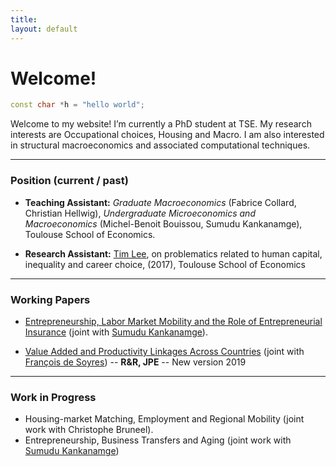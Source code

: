 ```yaml
---
title: 
layout: default
---
```


# Welcome!

```c++
const char *h = "hello world";
```
Welcome to my website! I’m currently a PhD student at TSE. My research 
interests are Occupational choices, Housing and Macro. I am also interested in
structural macroeconomics and associated computational techniques.

* * *

### Position (current / past)

*   **Teaching Assistant:** _Graduate Macroeconomics_ (Fabrice Collard, Christian Hellwig), _Undergraduate Microeconomics and Macroeconomics_ (Michel-Benoit Bouissou, Sumudu Kankanamge), Toulouse School of Economics.

*   **Research Assistant:** [Tim Lee](http://www.syleetim.net), on problematics related to human capital, inequality and career choice, (2017), Toulouse School of Economics

* * * 

### Working Papers

*   [Entrepreneurship, Labor Market Mobility and the Role of Entrepreneurial Insurance](http://agaillard.eu/projects/ELMM/) (joint with [Sumudu Kankanamge](http://kankanamge.free.fr/)).

*   [Value Added and Productivity Linkages Across Countries](https://drive.google.com/open?id=1SmIQt6PKIBBBny2W8U9WKOfWFfXurHI) (joint with [François de Soyres](https://sites.google.com/site/francoisdesoyres/research)) -- **R&R, JPE** -- New version 2019

* * *

### Work in Progress

*   Housing-market Matching, Employment and Regional Mobility (joint work with Christophe Bruneel).
*   Entrepreneurship, Business Transfers and Aging (joint work with [Sumudu Kankanamge](http://kankanamge.free.fr/))

